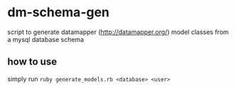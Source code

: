 dm-schema-gen
=============
script to generate datamapper (http://datamapper.org/) model classes from a mysql database schema

how to use
----------
simply run `ruby generate_models.rb <database> <user>`

